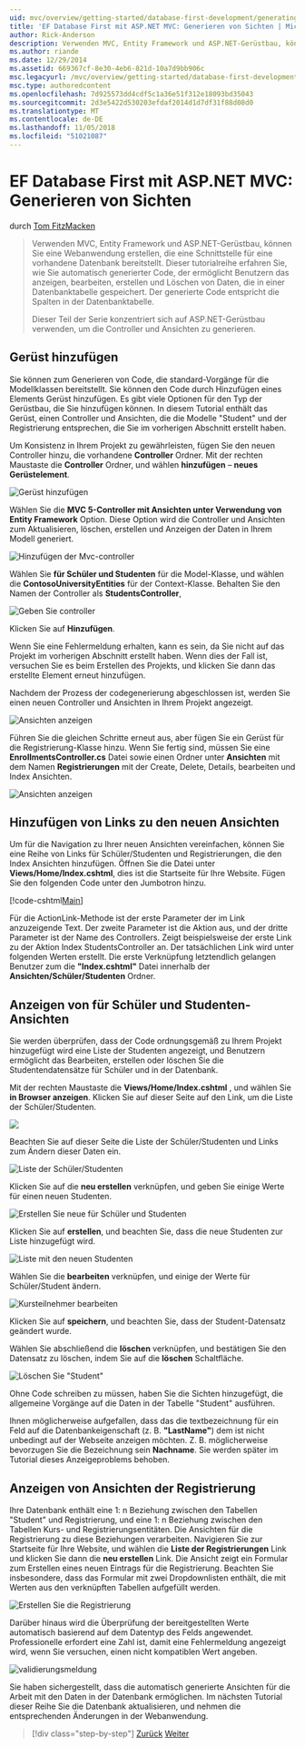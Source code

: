```yaml
---
uid: mvc/overview/getting-started/database-first-development/generating-views
title: 'EF Database First mit ASP.NET MVC: Generieren von Sichten | Microsoft-Dokumentation'
author: Rick-Anderson
description: Verwenden MVC, Entity Framework und ASP.NET-Gerüstbau, können Sie eine Webanwendung erstellen, die eine Schnittstelle für eine vorhandene Datenbank bereitstellt. Dieses Tutorial Seri...
ms.author: riande
ms.date: 12/29/2014
ms.assetid: 669367cf-8e30-4eb6-821d-10a7d9bb906c
msc.legacyurl: /mvc/overview/getting-started/database-first-development/generating-views
msc.type: authoredcontent
ms.openlocfilehash: 7d925573dd4cdf5c1a36e51f312e18093bd35043
ms.sourcegitcommit: 2d3e5422d530203efdaf2014d1d7df31f88d08d0
ms.translationtype: MT
ms.contentlocale: de-DE
ms.lasthandoff: 11/05/2018
ms.locfileid: "51021087"
---
```

<a name="ef-database-first-with-aspnet-mvc-generating-views"></a>EF Database First mit ASP.NET MVC: Generieren von Sichten
====================
durch [Tom FitzMacken](https://github.com/tfitzmac)

> Verwenden MVC, Entity Framework und ASP.NET-Gerüstbau, können Sie eine Webanwendung erstellen, die eine Schnittstelle für eine vorhandene Datenbank bereitstellt. Dieser tutorialreihe erfahren Sie, wie Sie automatisch generierter Code, der ermöglicht Benutzern das anzeigen, bearbeiten, erstellen und Löschen von Daten, die in einer Datenbanktabelle gespeichert. Der generierte Code entspricht die Spalten in der Datenbanktabelle.
> 
> Dieser Teil der Serie konzentriert sich auf ASP.NET-Gerüstbau verwenden, um die Controller und Ansichten zu generieren.


## <a name="add-scaffold"></a>Gerüst hinzufügen

Sie können zum Generieren von Code, die standard-Vorgänge für die Modellklassen bereitstellt. Sie können den Code durch Hinzufügen eines Elements Gerüst hinzufügen. Es gibt viele Optionen für den Typ der Gerüstbau, die Sie hinzufügen können. In diesem Tutorial enthält das Gerüst, einen Controller und Ansichten, die die Modelle "Student" und der Registrierung entsprechen, die Sie im vorherigen Abschnitt erstellt haben.

Um Konsistenz in Ihrem Projekt zu gewährleisten, fügen Sie den neuen Controller hinzu, die vorhandene **Controller** Ordner. Mit der rechten Maustaste die **Controller** Ordner, und wählen **hinzufügen** – **neues Gerüstelement**.

![Gerüst hinzufügen](generating-views/_static/image1.png)

Wählen Sie die **MVC 5-Controller mit Ansichten unter Verwendung von Entity Framework** Option. Diese Option wird die Controller und Ansichten zum Aktualisieren, löschen, erstellen und Anzeigen der Daten in Ihrem Modell generiert.

![Hinzufügen der Mvc-controller](generating-views/_static/image2.png)

Wählen Sie **für Schüler und Studenten** für die Model-Klasse, und wählen die **ContosoUniversityEntities** für der Context-Klasse. Behalten Sie den Namen der Controller als **StudentsController**,

![Geben Sie controller](generating-views/_static/image3.png)

Klicken Sie auf **Hinzufügen**.

Wenn Sie eine Fehlermeldung erhalten, kann es sein, da Sie nicht auf das Projekt im vorherigen Abschnitt erstellt haben. Wenn dies der Fall ist, versuchen Sie es beim Erstellen des Projekts, und klicken Sie dann das erstellte Element erneut hinzufügen.

Nachdem der Prozess der codegenerierung abgeschlossen ist, werden Sie einen neuen Controller und Ansichten in Ihrem Projekt angezeigt.

![Ansichten anzeigen](generating-views/_static/image4.png)

Führen Sie die gleichen Schritte erneut aus, aber fügen Sie ein Gerüst für die Registrierung-Klasse hinzu. Wenn Sie fertig sind, müssen Sie eine **EnrollmentsController.cs** Datei sowie einen Ordner unter **Ansichten** mit dem Namen **Registrierungen** mit der Create, Delete, Details, bearbeiten und Index Ansichten.

![Ansichten anzeigen](generating-views/_static/image5.png)

## <a name="add-links-to-new-views"></a>Hinzufügen von Links zu den neuen Ansichten

Um für die Navigation zu Ihrer neuen Ansichten vereinfachen, können Sie eine Reihe von Links für Schüler/Studenten und Registrierungen, die den Index Ansichten hinzufügen. Öffnen Sie die Datei unter **Views/Home/Index.cshtml**, dies ist die Startseite für Ihre Website. Fügen Sie den folgenden Code unter den Jumbotron hinzu.

[!code-cshtml[Main](generating-views/samples/sample1.cshtml)]

Für die ActionLink-Methode ist der erste Parameter der im Link anzuzeigende Text. Der zweite Parameter ist die Aktion aus, und der dritte Parameter ist der Name des Controllers. Zeigt beispielsweise der erste Link zu der Aktion Index StudentsController an. Der tatsächlichen Link wird unter folgenden Werten erstellt. Die erste Verknüpfung letztendlich gelangen Benutzer zum die **"Index.cshtml"** Datei innerhalb der **Ansichten/Schüler/Studenten** Ordner.

## <a name="display-student-views"></a>Anzeigen von für Schüler und Studenten-Ansichten

Sie werden überprüfen, dass der Code ordnungsgemäß zu Ihrem Projekt hinzugefügt wird eine Liste der Studenten angezeigt, und Benutzern ermöglicht das Bearbeiten, erstellen oder löschen Sie die Studentendatensätze für Schüler und in der Datenbank.

Mit der rechten Maustaste die **Views/Home/Index.cshtml** , und wählen Sie **in Browser anzeigen**. Klicken Sie auf dieser Seite auf den Link, um die Liste der Schüler/Studenten.

![](generating-views/_static/image6.png)

Beachten Sie auf dieser Seite die Liste der Schüler/Studenten und Links zum Ändern dieser Daten ein.

![Liste der Schüler/Studenten](generating-views/_static/image7.png)

Klicken Sie auf die **neu erstellen** verknüpfen, und geben Sie einige Werte für einen neuen Studenten.

![Erstellen Sie neue für Schüler und Studenten](generating-views/_static/image8.png)

Klicken Sie auf **erstellen**, und beachten Sie, dass die neue Studenten zur Liste hinzugefügt wird.

![Liste mit den neuen Studenten](generating-views/_static/image9.png)

Wählen Sie die **bearbeiten** verknüpfen, und einige der Werte für Schüler/Student ändern.

![Kursteilnehmer bearbeiten](generating-views/_static/image10.png)

Klicken Sie auf **speichern**, und beachten Sie, dass der Student-Datensatz geändert wurde.

Wählen Sie abschließend die **löschen** verknüpfen, und bestätigen Sie den Datensatz zu löschen, indem Sie auf die **löschen** Schaltfläche.

![Löschen Sie "Student"](generating-views/_static/image11.png)

Ohne Code schreiben zu müssen, haben Sie die Sichten hinzugefügt, die allgemeine Vorgänge auf die Daten in der Tabelle "Student" ausführen.

Ihnen möglicherweise aufgefallen, dass das die textbezeichnung für ein Feld auf die Datenbankeigenschaft (z. B. **"LastName"**) dem ist nicht unbedingt auf der Webseite anzeigen möchten. Z. B. möglicherweise bevorzugen Sie die Bezeichnung sein **Nachname**. Sie werden später im Tutorial dieses Anzeigeproblems behoben.

## <a name="display-enrollment-views"></a>Anzeigen von Ansichten der Registrierung

Ihre Datenbank enthält eine 1: n Beziehung zwischen den Tabellen "Student" und Registrierung, und eine 1: n Beziehung zwischen den Tabellen Kurs- und Registrierungsentitäten. Die Ansichten für die Registrierung zu diese Beziehungen verarbeiten. Navigieren Sie zur Startseite für Ihre Website, und wählen die **Liste der Registrierungen** Link und klicken Sie dann die **neu erstellen** Link. Die Ansicht zeigt ein Formular zum Erstellen eines neuen Eintrags für die Registrierung. Beachten Sie insbesondere, dass das Formular mit zwei Dropdownlisten enthält, die mit Werten aus den verknüpften Tabellen aufgefüllt werden.

![Erstellen Sie die Registrierung](generating-views/_static/image12.png)

Darüber hinaus wird die Überprüfung der bereitgestellten Werte automatisch basierend auf dem Datentyp des Felds angewendet. Professionelle erfordert eine Zahl ist, damit eine Fehlermeldung angezeigt wird, wenn Sie versuchen, einen nicht kompatiblen Wert angeben.

![validierungsmeldung](generating-views/_static/image13.png)

Sie haben sichergestellt, dass die automatisch generierte Ansichten für die Arbeit mit den Daten in der Datenbank ermöglichen. Im nächsten Tutorial dieser Reihe Sie die Datenbank aktualisieren, und nehmen die entsprechenden Änderungen in der Webanwendung.

> [!div class="step-by-step"]
> [Zurück](creating-the-web-application.md)
> [Weiter](changing-the-database.md)
